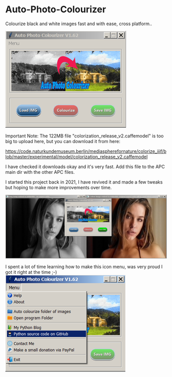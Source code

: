 # Auto-Photo-Colourizer
Colourize black and white images fast and with ease, cross platform..

![Alt Text](https://github.com/Steve-Shambles/Auto-Photo-Colourizer/blob/main/screenshot-main-v162.png)

Important Note: The 122MB file "colorization_release_v2.caffemodel" is too big to upload here, but you can download it from here:

https://code.naturkundemuseum.berlin/mediaspherefornature/colorize_iiif/blob/master/experimental/model/colorization_release_v2.caffemodel

I have checked it downloads okay and it's very fast. Add this file to the APC main dir with the other APC files.

I started this project back in 2021, I have revived it and made a few tweaks but hoping to make more improvements over time.

![Alt Text](https://github.com/Steve-Shambles/Auto-Photo-Colourizer/blob/main/screenshot-menu-colorizing-v162.png)


I spent a lot of time learning how to make this icon menu, was very proud I got it right at the time ;-)
![Alt Text](https://github.com/Steve-Shambles/Auto-Photo-Colourizer/blob/main/screenshot-menu-v162.png)


